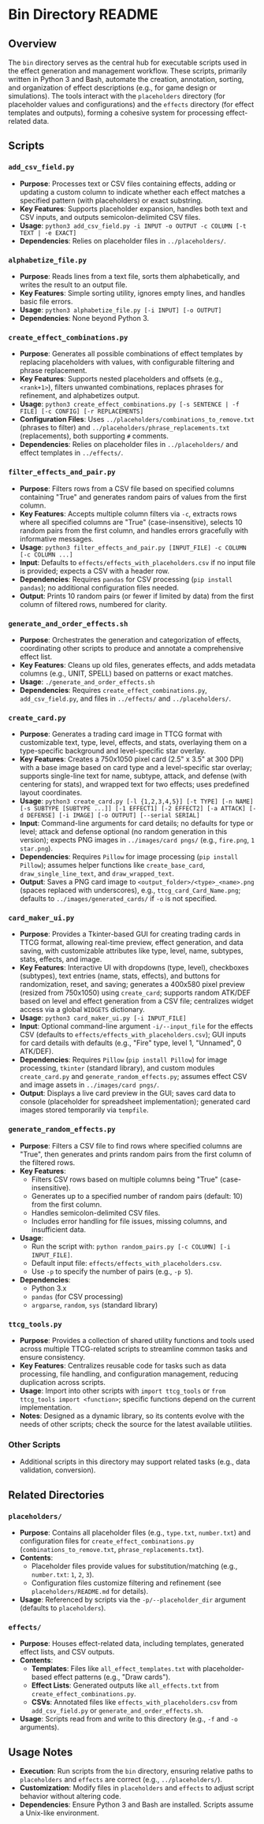 # Bin Directory README

## Overview
The `bin` directory serves as the central hub for executable scripts used in the effect generation and management workflow. These scripts, primarily written in Python 3 and Bash, automate the creation, annotation, sorting, and organization of effect descriptions (e.g., for game design or simulations). The tools interact with the `placeholders` directory (for placeholder values and configurations) and the `effects` directory (for effect templates and outputs), forming a cohesive system for processing effect-related data.

## Scripts

### `add_csv_field.py`
- **Purpose**: Processes text or CSV files containing effects, adding or updating a custom column to indicate whether each effect matches a specified pattern (with placeholders) or exact substring.
- **Key Features**: Supports placeholder expansion, handles both text and CSV inputs, and outputs semicolon-delimited CSV files.
- **Usage**: `python3 add_csv_field.py -i INPUT -o OUTPUT -c COLUMN [-t TEXT | -e EXACT]`
- **Dependencies**: Relies on placeholder files in `../placeholders/`.

### `alphabetize_file.py`
- **Purpose**: Reads lines from a text file, sorts them alphabetically, and writes the result to an output file.
- **Key Features**: Simple sorting utility, ignores empty lines, and handles basic file errors.
- **Usage**: `python3 alphabetize_file.py [-i INPUT] [-o OUTPUT]`
- **Dependencies**: None beyond Python 3.

### `create_effect_combinations.py`
- **Purpose**: Generates all possible combinations of effect templates by replacing placeholders with values, with configurable filtering and phrase replacement.
- **Key Features**: Supports nested placeholders and offsets (e.g., `<rank+1>`), filters unwanted combinations, replaces phrases for refinement, and alphabetizes output.
- **Usage**: `python3 create_effect_combinations.py [-s SENTENCE | -f FILE] [-c CONFIG] [-r REPLACEMENTS]`
- **Configuration Files**: Uses `../placeholders/combinations_to_remove.txt` (phrases to filter) and `../placeholders/phrase_replacements.txt` (replacements), both supporting `#` comments.
- **Dependencies**: Relies on placeholder files in `../placeholders/` and effect templates in `../effects/`.

### `filter_effects_and_pair.py`
- **Purpose**: Filters rows from a CSV file based on specified columns containing "True" and generates random pairs of values from the first column.
- **Key Features**: Accepts multiple column filters via `-c`, extracts rows where all specified columns are "True" (case-insensitive), selects 10 random pairs from the first column, and handles errors gracefully with informative messages.
- **Usage**: `python3 filter_effects_and_pair.py [INPUT_FILE] -c COLUMN [-c COLUMN ...]`
- **Input**: Defaults to `effects/effects_with_placeholders.csv` if no input file is provided; expects a CSV with a header row.
- **Dependencies**: Requires `pandas` for CSV processing (`pip install pandas`); no additional configuration files needed.
- **Output**: Prints 10 random pairs (or fewer if limited by data) from the first column of filtered rows, numbered for clarity.
  
### `generate_and_order_effects.sh`
- **Purpose**: Orchestrates the generation and categorization of effects, coordinating other scripts to produce and annotate a comprehensive effect list.
- **Key Features**: Cleans up old files, generates effects, and adds metadata columns (e.g., UNIT, SPELL) based on patterns or exact matches.
- **Usage**: `./generate_and_order_effects.sh`
- **Dependencies**: Requires `create_effect_combinations.py`, `add_csv_field.py`, and files in `../effects/` and `../placeholders/`.

### `create_card.py`
- **Purpose**: Generates a trading card image in TTCG format with customizable text, type, level, effects, and stats, overlaying them on a type-specific background and level-specific star overlay.
- **Key Features**: Creates a 750x1050 pixel card (2.5" x 3.5" at 300 DPI) with a base image based on card type and a level-specific star overlay; supports single-line text for name, subtype, attack, and defense (with centering for stats), and wrapped text for two effects; uses predefined layout coordinates.
- **Usage**: `python3 create_card.py [-l {1,2,3,4,5}] [-t TYPE] [-n NAME] [-s SUBTYPE [SUBTYPE ...]] [-1 EFFECT1] [-2 EFFECT2] [-a ATTACK] [-d DEFENSE] [-i IMAGE] [-o OUTPUT] [--serial SERIAL]`
- **Input**: Command-line arguments for card details; no defaults for type or level; attack and defense optional (no random generation in this version); expects PNG images in `../images/card pngs/` (e.g., `fire.png`, `1 star.png`).
- **Dependencies**: Requires `Pillow` for image processing (`pip install Pillow`); assumes helper functions like `create_base_card`, `draw_single_line_text`, and `draw_wrapped_text`.
- **Output**: Saves a PNG card image to `<output_folder>/<type>_<name>.png` (spaces replaced with underscores), e.g., `ttcg_card_Card_Name.png`; defaults to `../images/generated_cards/` if `-o` is not specified.

### `card_maker_ui.py`
- **Purpose**: Provides a Tkinter-based GUI for creating trading cards in TTCG format, allowing real-time preview, effect generation, and data saving, with customizable attributes like type, level, name, subtypes, stats, effects, and image.
- **Key Features**: Interactive UI with dropdowns (type, level), checkboxes (subtypes), text entries (name, stats, effects), and buttons for randomization, reset, and saving; generates a 400x580 pixel preview (resized from 750x1050) using `create_card`; supports random ATK/DEF based on level and effect generation from a CSV file; centralizes widget access via a global `WIDGETS` dictionary.
- **Usage**: `python3 card_maker_ui.py [-i INPUT_FILE]`
- **Input**: Optional command-line argument `-i/--input_file` for the effects CSV (defaults to `effects/effects_with_placeholders.csv`); GUI inputs for card details with defaults (e.g., "Fire" type, level 1, "Unnamed", 0 ATK/DEF).
- **Dependencies**: Requires `Pillow` (`pip install Pillow`) for image processing, `tkinter` (standard library), and custom modules `create_card.py` and `generate_random_effects.py`; assumes effect CSV and image assets in `../images/card pngs/`.
- **Output**: Displays a live card preview in the GUI; saves card data to console (placeholder for spreadsheet implementation); generated card images stored temporarily via `tempfile`.

### `generate_random_effects.py`
- **Purpose**: Filters a CSV file to find rows where specified columns are "True", then generates and prints random pairs from the first column of the filtered rows.
- **Key Features**: 
  - Filters CSV rows based on multiple columns being "True" (case-insensitive).
  - Generates up to a specified number of random pairs (default: 10) from the first column.
  - Handles semicolon-delimited CSV files.
  - Includes error handling for file issues, missing columns, and insufficient data.
- **Usage**: 
  - Run the script with: `python random_pairs.py [-c COLUMN] [-i INPUT_FILE]`.
  - Default input file: `effects/effects_with_placeholders.csv`.
  - Use `-p` to specify the number of pairs (e.g., `-p 5`).
- **Dependencies**: 
  - Python 3.x
  - `pandas` (for CSV processing)
  - `argparse`, `random`, `sys` (standard library)
  
### `ttcg_tools.py`
- **Purpose**: Provides a collection of shared utility functions and tools used across multiple TTCG-related scripts to streamline common tasks and ensure consistency.
- **Key Features**: Centralizes reusable code for tasks such as data processing, file handling, and configuration management, reducing duplication across scripts.
- **Usage**: Import into other scripts with `import ttcg_tools` or `from ttcg_tools import <function>`; specific functions depend on the current implementation.
- **Notes**: Designed as a dynamic library, so its contents evolve with the needs of other scripts; check the source for the latest available utilities.

### Other Scripts
- Additional scripts in this directory may support related tasks (e.g., data validation, conversion).

## Related Directories

### `placeholders/`
- **Purpose**: Contains all placeholder files (e.g., `type.txt`, `number.txt`) and configuration files for `create_effect_combinations.py` (`combinations_to_remove.txt`, `phrase_replacements.txt`).
- **Contents**: 
  - Placeholder files provide values for substitution/matching (e.g., `number.txt`: `1`, `2`, `3`).
  - Configuration files customize filtering and refinement (see `placeholders/README.md` for details).
- **Usage**: Referenced by scripts via the `-p/--placeholder_dir` argument (defaults to `placeholders`).

### `effects/`
- **Purpose**: Houses effect-related data, including templates, generated effect lists, and CSV outputs.
- **Contents**:
  - **Templates**: Files like `all_effect_templates.txt` with placeholder-based effect patterns (e.g., "Draw <number> cards").
  - **Effect Lists**: Generated outputs like `all_effects.txt` from `create_effect_combinations.py`.
  - **CSVs**: Annotated files like `effects_with_placeholders.csv` from `add_csv_field.py` or `generate_and_order_effects.sh`.
- **Usage**: Scripts read from and write to this directory (e.g., `-f` and `-o` arguments).

## Usage Notes
- **Execution**: Run scripts from the `bin` directory, ensuring relative paths to `placeholders` and `effects` are correct (e.g., `../placeholders/`).
- **Customization**: Modify files in `placeholders` and `effects` to adjust script behavior without altering code.
- **Dependencies**: Ensure Python 3 and Bash are installed. Scripts assume a Unix-like environment.
